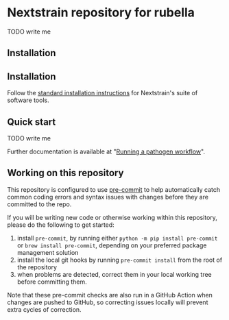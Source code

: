 # Nextstrain repository for rubella

TODO write me

## Installation

## Installation

Follow the [standard installation instructions][] for Nextstrain's
suite of software tools.

## Quick start

TODO write me

Further documentation is available at "[Running a pathogen workflow][]".

## Working on this repository

This repository is configured to use [pre-commit][] to help
automatically catch common coding errors and syntax issues with
changes before they are committed to the repo.

If you will be writing new code or otherwise working within this
repository, please do the following to get started:

1. install `pre-commit`, by running either `python -m pip install
   pre-commit` or `brew install pre-commit`, depending on your
   preferred package management solution
2. install the local git hooks by running `pre-commit install` from
   the root of the repository
3. when problems are detected, correct them in your local working tree
   before committing them.

Note that these pre-commit checks are also run in a GitHub Action when
changes are pushed to GitHub, so correcting issues locally will
prevent extra cycles of correction.

[Running a pathogen workflow]: https://docs.nextstrain.org/en/latest/tutorials/running-a-workflow.html
[pre-commit]: https://pre-commit.com
[standard installation instructions]: https://docs.nextstrain.org/en/latest/install.html
